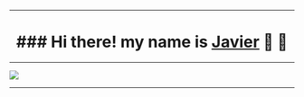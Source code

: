 <hr>

<h1 align="center">
### Hi there! my name is <a href="https://github.com/JahsoftWr">Javier</a> 👋 💬
</h1>
<hr>
<img src="https://i.imgur.com/msH9rqF.png">
<hr>
<!--
**JahsoftWr/JahsoftWr** is a ✨ _special_ ✨ repository because its `README.md` (this file) appears on your GitHub profile.

Here are some ideas to get you started:

- 🔭 I’m currently working on ...
- 🌱 I’m currently learning ...
- 👯 I’m looking to collaborate on ...
- 🤔 I’m looking for help with ...
- 💬 Ask me about ...
- 📫 How to reach me: ...
- 😄 Pronouns: ...
- ⚡ Fun fact: ...
-->
